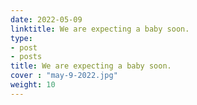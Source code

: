 ```yaml
---
date: 2022-05-09
linktitle: We are expecting a baby soon.
type:
- post
- posts
title: We are expecting a baby soon.
cover : "may-9-2022.jpg"
weight: 10
---
```



